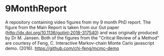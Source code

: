 # 9MonthReport

A repository containing video figures from my 9 month PhD report. The figure from the Main Report is taken from our Gut paper (http://dx.doi.org/10.1136/gutjnl-2018-317540) and was originally produced by Dr M. Jansen. Both of the figures from the "Critical Review of a Method" are courtesy of Feng, C. Interactive Markov-chain Monte Carlo javascript demo. (2016). https://github.com/chi-feng/mcmc-demo

